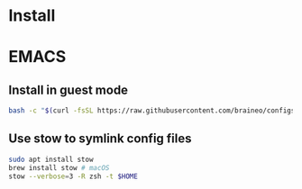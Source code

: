 # Install

# EMACS

## Install in guest mode
```bash
bash -c "$(curl -fsSL https://raw.githubusercontent.com/braineo/configs/master/tools/installspacemacs.sh)"
```

## Use stow to symlink config files
``` bash
sudo apt install stow
brew install stow # macOS
stow --verbose=3 -R zsh -t $HOME
```

